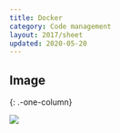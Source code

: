 ```yaml
---
title: Docker 
category: Code management
layout: 2017/sheet
updated: 2020-05-20
---
```

## Image
{: .-one-column}


![](https://img-1253324855.cos.ap-chengdu.myqcloud.com/myweb/articles/vda/20200522215548.png)
